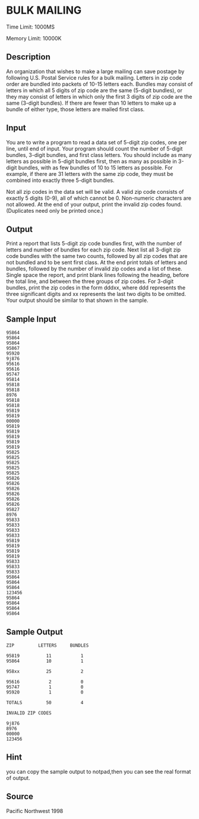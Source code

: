 # BULK MAILING

Time Limit: 1000MS

Memory Limit: 10000K


## Description

An organization that wishes to make a large mailing can save postage by following U.S. Postal Service rules for a bulk mailing. Letters in zip code order are bundled into packets of 10-15 letters each. Bundles may consist of letters in which all 5 digits of zip code are the same (5-digit bundles), or they may consist of letters in which only the first 3 digits of zip code are the same (3-digit bundles). If there are fewer than 10 letters to make up a bundle of either type, those letters are mailed first class.


## Input

You are to write a program to read a data set of 5-digit zip codes, one per line, until end of input. Your program should count the number of 5-digit bundles, 3-digit bundles, and first class letters. You should include as many letters as possible in 5-digit bundles first, then as many as possible in 3-digit bundles, with as few bundles of 10 to 15 letters as possible. For example, if there are 31 letters with the same zip code, they must be combined into exactly three 5-digit bundles.

Not all zip codes in the data set will be valid. A valid zip code consists of exactly 5 digits (0-9), all of which cannot be 0. Non-numeric characters are not allowed. At the end of your output, print the invalid zip codes found. (Duplicates need only be printed once.)


## Output

Print a report that lists 5-digit zip code bundles first, with the number of letters and number of bundles for each zip code. Next list all 3-digit zip code bundles with the same two counts, followed by all zip codes that are not bundled and to be sent first class. At the end print totals of letters and bundles, followed by the number of invalid zip codes and a list of these. Single space the report, and print blank lines following the heading, before the total line, and between the three groups of zip codes. For 3-digit bundles, print the zip codes in the form dddxx, where ddd represents the three significant digits and xx represents the last two digits to be omitted. Your output should be similar to that shown in the sample.


## Sample Input

```
95864
95864
95864
95867
95920
9j876
95616
95616
95747
95814
95818
95818
8976
95818
95818
95819
95819
00000
95819
95819
95819
95819
95819
95825
95825
95825
95825
95825
95826
95826
95826
95826
95826
95826
95827
8976
95833
95833
95833
95833
95819
95819
95819
95819
95833
95833
95833
95864
95864
95864
123456
95864
95864
95864
95864
```


## Sample Output

```
ZIP         LETTERS     BUNDLES

95819          11           1
95864          10           1

958xx          25           2

95616           2           0
95747           1           0
95920           1           0

TOTALS         50           4

INVALID ZIP CODES

9j876
8976
00000
123456
```


## Hint

you can copy the sample output to notpad,then you can see the real format of output.


## Source

Pacific Northwest 1998
